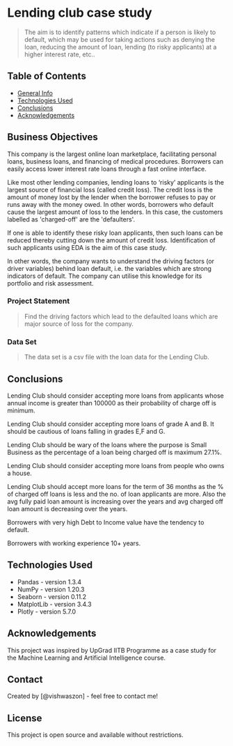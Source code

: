 # Lending club case study
> The aim is to identify patterns which indicate if a person is likely to default, which may be used for taking actions such as denying the loan, reducing the amount of loan, lending (to risky applicants) at a higher interest rate, etc..


## Table of Contents
* [General Info](#general-information)
* [Technologies Used](#technologies-used)
* [Conclusions](#conclusions)
* [Acknowledgements](#acknowledgements)

<!-- You can include any other section that is pertinent to your problem -->

## Business Objectives
This company is the largest online loan marketplace, facilitating personal loans, business loans, and financing of medical procedures. Borrowers can easily access lower interest rate loans through a fast online interface. 

Like most other lending companies, lending loans to ‘risky’ applicants is the largest source of financial loss (called credit loss). The credit loss is the amount of money lost by the lender when the borrower refuses to pay or runs away with the money owed. In other words, borrowers who default cause the largest amount of loss to the lenders. In this case, the customers labelled as 'charged-off' are the 'defaulters'. 

If one is able to identify these risky loan applicants, then such loans can be reduced thereby cutting down the amount of credit loss. Identification of such applicants using EDA is the aim of this case study.


In other words, the company wants to understand the driving factors (or driver variables) behind loan default, i.e. the variables which are strong indicators of default.  The company can utilise this knowledge for its portfolio and risk assessment. 

### Project Statement

> Find the driving factors which lead to the defaulted loans which are major source of loss for the company.

### Data Set

> The data set is a csv file with the loan data for the Lending Club.

<!-- You don't have to answer all the questions - just the ones relevant to your project. -->

## Conclusions
Lending Club should consider accepting more loans from applicants whose annual income is greater than 100000 as their probability of charge off is minimum.​

Lending Club should consider accepting more loans of grade A and B. It should be cautious of loans falling in grades E,F and G.​

Lending Club should be wary of the loans where the purpose is Small Business as the percentage of a loan being charged off is maximum 27.1%.​

Lending Club should consider accepting more loans from people who owns a house.​

Lending Club should accept more loans for the term of 36 months as the % of charged off loans is less and the no. of loan applicants are more. Also the avg fully paid loan amount is increasing over the years and avg charged off loan amount is decreasing over the years.​

Borrowers with very high Debt to Income value have the tendency to default.​

Borrowers with working experience 10+ years.

<!-- You don't have to answer all the questions - just the ones relevant to your project. -->


## Technologies Used
- Pandas - version 1.3.4
- NumPy - version 1.20.3
- Seaborn - version 0.11.2
- MatplotLib - version 3.4.3
- Plotly - version 5.7.0

<!-- As the libraries versions keep on changing, it is recommended to mention the version of library used in this project -->

## Acknowledgements
This project was inspired by UpGrad IITB Programme as a case study for the Machine Learning and Artificial Intelligence course.


## Contact
Created by [@vishwaszon] - feel free to contact me!


<!-- Optional -->
<!-- ## License -->
## License

This project is open source and available without restrictions.


<!-- This project is open source and available under the [... License](). -->

<!-- You don't have to include all sections - just the one's relevant to your project -->